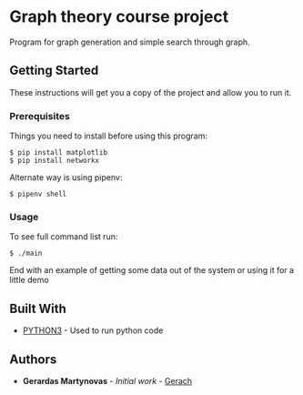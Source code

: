 # Graph theory course project

Program for graph generation and simple search through graph.

## Getting Started

These instructions will get you a copy of the project and allow you to run it.

### Prerequisites

Things you need to install before using this program:

```
$ pip install matplotlib
$ pip install networkx
```

Alternate way is using pipenv:

```
$ pipenv shell
```

### Usage

To see full command list run:

```
$ ./main
```

End with an example of getting some data out of the system or using it for a little demo

## Built With

* [PYTHON3](https://www.python.org/download/releases/3.0/) - Used to run python code

## Authors

* **Gerardas Martynovas** - *Initial work* - [Gerach](https://github.com/Gerach)

